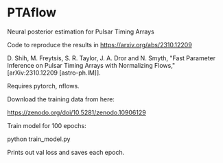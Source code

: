 # PTAflow
Neural posterior estimation for Pulsar Timing Arrays

Code to reproduce the results in https://arxiv.org/abs/2310.12209

D. Shih, M. Freytsis, S. R. Taylor, J. A. Dror and N. Smyth,
"Fast Parameter Inference on Pulsar Timing Arrays with Normalizing Flows,"
[arXiv:2310.12209 [astro-ph.IM]].

Requires pytorch, nflows.

Download the training data from here:

https://zenodo.org/doi/10.5281/zenodo.10906129

Train model for 100 epochs:

python train_model.py

Prints out val loss and saves each epoch. 
